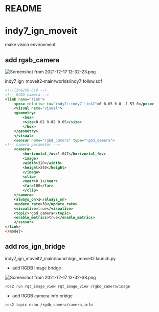 # README

# indy7_ign_moveit

make vision environment

## add rgab_camera

![Screenshot from 2021-12-17 12-32-23.png](README%201f82af5bb26a4dae80e549e6c7e14acd/Screenshot_from_2021-12-17_12-32-23.png)

indy7_ign_moveit2-main/worlds/indy7_follow.sdf

```xml
<!--line266-310 -->
<!-- RGBD camera -->
<link name="link">
    <pose relative_to="indy7::indy7_link7">0 0.05 0 0 -1.57 0</pose>
    <visual name="visual">
    <geometry>
        <box>
        <size>0.02 0.02 0.05</size>
        </box>
    </geometry>
    </visual>
    <sensor name="rgbd_camera" type="rgbd_camera">
<!-- camera parameter -->
    <camera>
        <horizontal_fov>1.047</horizontal_fov>
        <image>
        <width>320</width>
        <height>240</height>
        </image>
        <clip>
        <near>0.1</near>
        <far>100</far>
        </clip>
    </camera>
    <always_on>1</always_on>
    <update_rate>30</update_rate>
    <visualize>true</visualize>
    <topic>rgbd_camera</topic>
    <enable_metrics>true</enable_metrics>
    </sensor>
</link>
</model>
```

## add ros_ign_bridge


indy7_ign_moveit2_main/launch/ign_moveit2.launch.py

- add RGDB Image bridge

![Screenshot from 2021-12-17 12-32-38.png](README%201f82af5bb26a4dae80e549e6c7e14acd/Screenshot_from_2021-12-17_12-32-38.png)

```xml
ros2 run rqt_image_view rqt_image_view /rgbd_camera/image
```

- add RGDB camera info bridge

```xml
ros2 topic echo /rgdb_camera/camera_info
```
